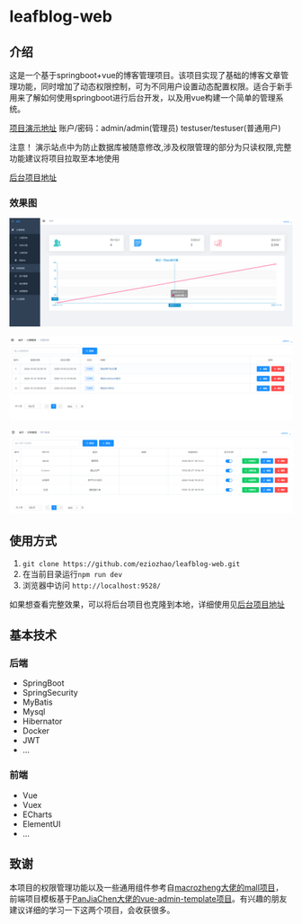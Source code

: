 # leafblog-web
## 介绍

这是一个基于springboot+vue的博客管理项目。该项目实现了基础的博客文章管理功能，同时增加了动态权限控制，可为不同用户设置动态配置权限。适合于新手用来了解如何使用springboot进行后台开发，以及用vue构建一个简单的管理系统。

[项目演示地址](http://175.24.14.253/)  账户/密码：admin/admin(管理员) testuser/testuser(普通用户)

注意！
演示站点中为防止数据库被随意修改,涉及权限管理的部分为只读权限,完整功能建议将项目拉取至本地使用

[后台项目地址](https://github.com/eziozhao/leafblog-end)

### 效果图

![home](/img/home.png)

![article](/img/articles.png)

![roles](/img/roles.png)

## 使用方式

1. `git clone https://github.com/eziozhao/leafblog-web.git`
2. 在当前目录运行`npm run dev`
3. 浏览器中访问 `http://localhost:9528/`


如果想查看完整效果，可以将后台项目也克隆到本地，详细使用见[后台项目地址](https://github.com/eziozhao/leafblog-end)

## 基本技术

### 后端
- SpringBoot
- SpringSecurity
- MyBatis
- Mysql
- Hibernator
- Docker
- JWT
- ...

### 前端
- Vue
- Vuex
- ECharts
- ElementUI
- ...

## 致谢

本项目的权限管理功能以及一些通用组件参考自[macrozheng大佬的mall项目](https://github.com/macrozheng/mall)，
前端项目模板基于[PanJiaChen大佬的vue-admin-template项目](https://github.com/PanJiaChen/vue-admin-template)。有兴趣的朋友建议详细的学习一下这两个项目，会收获很多。

